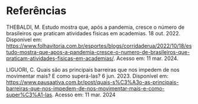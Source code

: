 # Referências

THEBALDI, M. Estudo mostra que, após a pandemia, cresce o número de brasileiros que praticam atividades físicas em academias. 18 out. 2022. Disponível em: <https://www.folhavitoria.com.br/esportes/blogs/corridaderua/2022/10/18/estudo-mostra-que-apos-a-pandemia-cresce-o-numero-de-brasileiros-que-praticam-atividades-fisicas-em-academias/>. Acesso em: 11 mar. 2024.

LIGUORI, C. Quais são as principais barreiras que nos impedem de nos movimentar mais? E como superá-las? 6 jun. 2023. Disponível em: <https://www.pausaativa.com.br/post/quais-s%C3%A3o-as-principais-barreiras-que-nos-impedem-de-nos-movimentar-mais-e-como-super%C3%A1-las>. Acesso em: 11 mar. 2024

